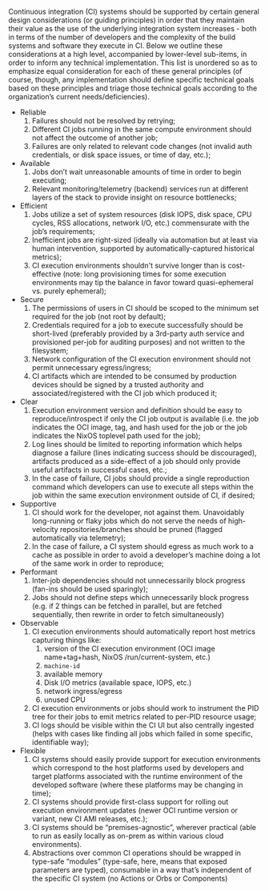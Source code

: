 Continuous integration (CI) systems should be supported by certain general
design considerations (or guiding principles) in order that they maintain their
value as the use of the underlying integration system increases - both in terms
of the number of developers and the complexity of the build systems and
software they execute in CI. Below we outline these considerations at a
high level, accompanied by lower-level sub-items, in order to inform any
technical implementation. This list is unordered so as to emphasize equal
consideration for each of these general principles (of course, though, any
implementation should define specific technical goals based on these principles
and triage those technical goals according to the organization’s current
needs/deficiencies).

* Reliable
   1. Failures should not be resolved by retrying;
   2. Different CI jobs running in the same compute environment should not
      affect the outcome of another job;
   3. Failures are only related to relevant code changes (not invalid auth
      credentials, or disk space issues, or time of day, etc.);
* Available
   1. Jobs don’t wait unreasonable amounts of time in order to begin executing;
   2. Relevant monitoring/telemetry (backend) services run at different layers
      of the stack to provide insight on resource bottlenecks;
* Efficient
   1. Jobs utilize a set of system resources (disk IOPS, disk space, CPU
      cycles, RSS allocations, network I/O, etc.) commensurate with the job’s
      requirements;
   2. Inefficient jobs are right-sized (ideally via automation but at least via
      human intervention, supported by automatically-captured historical
      metrics);
   3. CI execution environments shouldn't survive longer than is cost-effective
      (note: long provisioning times for some execution environments may tip
      the balance in favor toward quasi-ephemeral vs. purely ephemeral);
* Secure
   1. The permissions of users in CI should be scoped to the minimum set
      required for the job (not root by default);
   2. Credentials required for a job to execute successfully should be
      short-lived (preferably provided by a 3rd-party auth service and
      provisioned per-job for auditing purposes) and not written to the filesystem;
   3. Network configuration of the CI execution environment should not permit
      unnecessary egress/ingress;
   4. CI artifacts which are intended to be consumed by production devices
      should be signed by a trusted authority and associated/registered with
      the CI job which produced it;
* Clear
   1. Execution environment version and definition should be easy to
      reproduce/introspect if only the CI job output is available (i.e. the job
      indicates the OCI image, tag, and hash used for the job or the job indicates
      the NixOS toplevel path used for the job);
   2. Log lines should be limited to reporting information which helps diagnose
      a failure (lines indicating success should be discouraged), artifacts
      produced as a side-effect of a job should only provide useful artifacts in
      successful cases, etc.;
   3. In the case of failure, CI jobs should provide a single reproduction
      command which developers can use to execute all steps within the job
      within the same execution environment outside of CI, if desired;
* Supportive
   1. CI should work for the developer, not against them. Unavoidably
      long-running or flaky jobs which do not serve the needs of
      high-velocity repositories/branches should be pruned (flagged automatically via
      telemetry);
   2. In the case of failure, a CI system should egress as much work to a cache
      as possible in order to avoid a developer’s machine doing a lot of the
      same work in order to reproduce;
* Performant
   1. Inter-job dependencies should not unnecessarily block progress (fan-ins
      should be used sparingly);
   2. Jobs should not define steps which unnecessarily block progress (e.g. if
      2 things can be fetched in parallel, but are fetched sequentially, then
      rewrite in order to fetch simultaneously)
* Observable
   1. CI execution environments should automatically report host metrics
      capturing things like:
      1. version of the CI execution environment (OCI image name+tag+hash,
         NixOS /run/current-system, etc.)
      2. `machine-id`
      3. available memory
      4. Disk I/O metrics (available space, IOPS, etc.)
      5. network ingress/egress
      6. unused CPU
   2. CI execution environments or jobs should work to instrument the PID tree
      for their jobs to emit metrics related to per-PID resource usage;
   3. CI logs should be visible within the CI UI but also centrally ingested
      (helps with cases like finding all jobs which failed in some specific,
      identifiable way);
* Flexible
   1. CI systems should easily provide support for execution environments which
      correspond to the host platforms used by developers and target platforms
      associated with the runtime environment of the developed software (where these
      platforms may be changing in time);
   2. CI systems should provide first-class support for rolling out execution
      environment updates (newer OCI runtime version or variant, new CI AMI
      releases, etc.);
   3. CI systems should be “premises-agnostic”, wherever practical (able to run
      as easily locally as on-prem as within various cloud environments).
   4. Abstractions over common CI operations should be wrapped in type-safe
      “modules” (type-safe, here, means that exposed parameters are typed),
      consumable in a way that’s independent of the specific CI system (no
      Actions or Orbs or Components)
